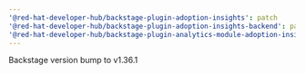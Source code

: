 ```yaml
---
'@red-hat-developer-hub/backstage-plugin-adoption-insights': patch
'@red-hat-developer-hub/backstage-plugin-adoption-insights-backend': patch
'@red-hat-developer-hub/backstage-plugin-analytics-module-adoption-insights': patch
---
```


Backstage version bump to v1.36.1

